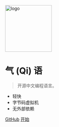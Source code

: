 <!-- _coverpage.md -->

<img src="assets/images/logo_transp.png" alt="logo" width="150"/>

# 气 (Qi) 语

> 开源中文编程语言。

* 轻快
* 字节码虚拟机
* 无外部依赖

[GitHub](https://github.com/anonymousaaardvark/qi/)
[开始](quick_start.md)